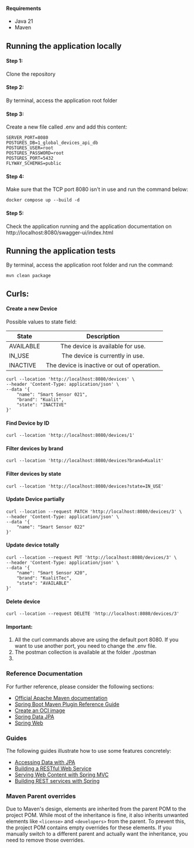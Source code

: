 #### Requirements
* Java 21
* Maven


## Running the application locally

#### Step 1: 
Clone the repository
#### Step 2: 
By terminal, access the application root folder
#### Step 3:
Create a new file called .env and add this content:

```properties
SERVER_PORT=8080
POSTGRES_DB=1_global_devices_api_db
POSTGRES_USER=root
POSTGRES_PASSWORD=root
POSTGRES_PORT=5432
FLYWAY_SCHEMAS=public
```

#### Step 4: 
Make sure that the TCP port 8080 isn't in use and run the command below:
```
docker compose up --build -d
```

#### Step 5: 
Check the application running and the application documentation on http://localhost:8080/swagger-ui/index.html

## Running the application tests
By terminal, access the application root folder and run the command:

```
mvn clean package
```




## Curls:

#### Create a new Device

Possible values to state field:


| State     | Description |
|-----------|:-----------:|
| AVAILABLE |  The device is available for use.  |
| IN_USE    |  The device is currently in use.  |
| INACTIVE  | The device is inactive or out of operation. |

```
curl --location 'http://localhost:8080/devices' \
--header 'Content-Type: application/json' \
--data '{
    "name": "Smart Sensor 021",
    "brand": "Kualit",
    "state": "INACTIVE"
}'
```

#### Find Device by ID

```
curl --location 'http://localhost:8080/devices/1'
```

#### Filter devices by brand

```
curl --location 'http://localhost:8080/devices?brand=Kualit'
```

#### Filter devices by state
```
curl --location 'http://localhost:8080/devices?state=IN_USE'
```

#### Update Device partially
```
curl --location --request PATCH 'http://localhost:8080/devices/3' \
--header 'Content-Type: application/json' \
--data '{
    "name": "Smart Sensor 022"
}'
```

#### Update device totally
```
curl --location --request PUT 'http://localhost:8080/devices/3' \
--header 'Content-Type: application/json' \
--data '{
    "name": "Smart Sensor X20",
    "brand": "KualitTec",
    "state": "AVAILABLE"
}'
```

#### Delete device
```
curl --location --request DELETE 'http://localhost:8080/devices/3'
```

#### Important:

1. All the curl commands above are using the default port 8080.
If you want to use another port, you need to change the .env file. <br>
2. The postman collection is available at the  folder ./postman
3. 
### Reference Documentation

For further reference, please consider the following sections:

* [Official Apache Maven documentation](https://maven.apache.org/guides/index.html)
* [Spring Boot Maven Plugin Reference Guide](https://docs.spring.io/spring-boot/3.5.7/maven-plugin)
* [Create an OCI image](https://docs.spring.io/spring-boot/3.5.7/maven-plugin/build-image.html)
* [Spring Data JPA](https://docs.spring.io/spring-boot/3.5.7/reference/data/sql.html#data.sql.jpa-and-spring-data)
* [Spring Web](https://docs.spring.io/spring-boot/3.5.7/reference/web/servlet.html)

### Guides

The following guides illustrate how to use some features concretely:

* [Accessing Data with JPA](https://spring.io/guides/gs/accessing-data-jpa/)
* [Building a RESTful Web Service](https://spring.io/guides/gs/rest-service/)
* [Serving Web Content with Spring MVC](https://spring.io/guides/gs/serving-web-content/)
* [Building REST services with Spring](https://spring.io/guides/tutorials/rest/)

### Maven Parent overrides

Due to Maven's design, elements are inherited from the parent POM to the project POM.
While most of the inheritance is fine, it also inherits unwanted elements like `<license>` and `<developers>` from the
parent.
To prevent this, the project POM contains empty overrides for these elements.
If you manually switch to a different parent and actually want the inheritance, you need to remove those overrides.

